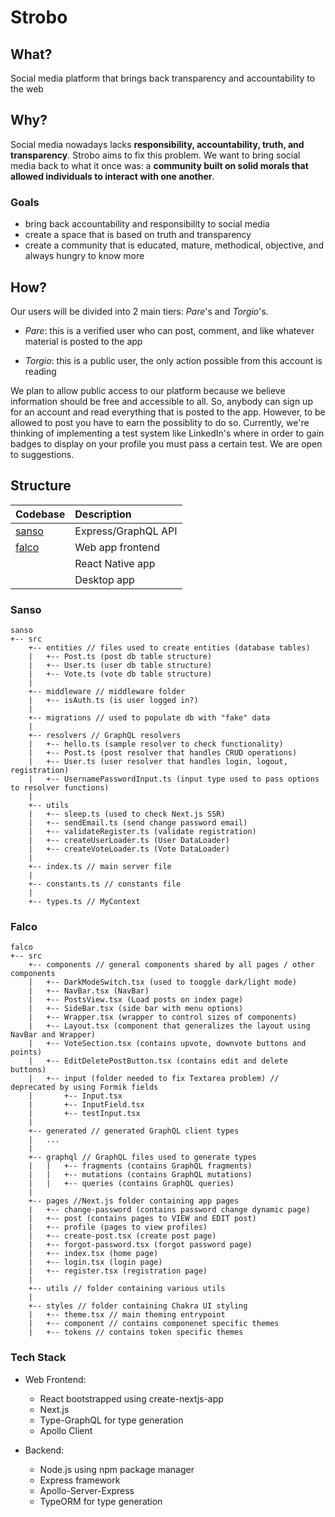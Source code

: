 # Strobo

## What?

Social media platform that brings back transparency and accountability to the web

## Why?

Social media nowadays lacks **responsibility, accountability, truth, and transparency**. Strobo aims to fix this problem. We want to bring social media back to what it once was: a **community built on solid morals that allowed individuals to interact with one another**.

### Goals

- bring back accountability and responsibility to social media
- create a space that is based on truth and transparency
- create a community that is educated, mature, methodical, objective, and always hungry to know more

## How?

Our users will be divided into 2 main tiers: *Pare*'s and *Torgio*'s.

- *Pare*: this is a verified user who can post, comment, and like whatever material is posted to the app

- *Torgio*: this is a public user, the only action possible from this account is reading

We plan to allow public access to our platform because we believe information should be free and accessible to all. So, anybody can sign up for an account and read everything that is posted to the app. However, to be allowed to post you have to earn the possiblity to do so. Currently, we're thinking of implementing a test system like LinkedIn's where in order to gain badges to display on your profile you must pass a certain test. We are open to suggestions.


## Structure

| Codebase          |     Description     |
| :------------     | :------------------ |
| [sanso](sanso)    | Express/GraphQL API |
| [falco](falco)    | Web app frontend    |
|                   | React Native app    |
|                   | Desktop app         |

### Sanso

```
sanso
+-- src
    +-- entities // files used to create entities (database tables)
    |   +-- Post.ts (post db table structure)
    |   +-- User.ts (user db table structure)
    |   +-- Vote.ts (vote db table structure)
    |
    +-- middleware // middleware folder
    |   +-- isAuth.ts (is user logged in?)
    |
    +-- migrations // used to populate db with "fake" data
    |
    +-- resolvers // GraphQL resolvers
    |   +-- hello.ts (sample resolver to check functionality)
    |   +-- Post.ts (post resolver that handles CRUD operations)
    |   +-- User.ts (user resolver that handles login, logout, registration)
    |   +-- UsernamePasswordInput.ts (input type used to pass options to resolver functions)
    |
    +-- utils
    |   +-- sleep.ts (used to check Next.js SSR)
    |   +-- sendEmail.ts (send change password email)
    |   +-- validateRegister.ts (validate registration)
    |   +-- createUserLoader.ts (User DataLoader)
    |   +-- createVoteLoader.ts (Vote DataLoader)
    |
    +-- index.ts // main server file
    |
    +-- constants.ts // constants file
    |
    +-- types.ts // MyContext
```


### Falco

```
falco
+-- src
    +-- components // general components shared by all pages / other components
    |   +-- DarkModeSwitch.tsx (used to tooggle dark/light mode)
    |   +-- NavBar.tsx (NavBar)
    |   +-- PostsView.tsx (Load posts on index page)
    |   +-- SideBar.tsx (side bar with menu options)
    |   +-- Wrapper.tsx (wrapper to control sizes of components)
    |   +-- Layout.tsx (component that generalizes the layout using NavBar and Wrapper)
    |   +-- VoteSection.tsx (contains upvote, downvote buttons and points)
    |   +-- EditDeletePostButton.tsx (contains edit and delete buttons)
    |   +-- input (folder needed to fix Textarea problem) // deprecated by using Formik fields
    |       +-- Input.tsx
    |       +-- InputField.tsx
    |       +-- testInput.tsx
    |
    +-- generated // generated GraphQL client types
    |   ...
    |
    +-- graphql // GraphQL files used to generate types
    |   |   +-- fragments (contains GraphQL fragments)
    |   |   +-- mutations (contains GraphQL mutations)
    |   |   +-- queries (contains GraphQL queries)
    |
    +-- pages //Next.js folder containing app pages
    |   +-- change-password (contains password change dynamic page)
    |   +-- post (contains pages to VIEW and EDIT post)
    |   +-- profile (pages to view profiles)
    |   +-- create-post.tsx (create post page)
    |   +-- forgot-password.tsx (forgot password page)
    |   +-- index.tsx (home page)
    |   +-- login.tsx (login page)
    |   +-- register.tsx (registration page)
    |
    +-- utils // folder containing various utils
    |
    +-- styles // folder containing Chakra UI styling
    |   +-- theme.tsx // main theming entrypoint
    |   +-- component // contains componenet specific themes
    |   +-- tokens // contains token specific themes
```

### Tech Stack

- Web Frontend:
  - React bootstrapped using create-nextjs-app
  - Next.js
  - Type-GraphQL for type generation
  - Apollo Client 

- Backend:
  - Node.js using npm package manager
  - Express framework
  - Apollo-Server-Express
  - TypeORM for type generation